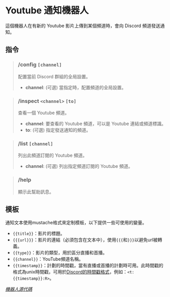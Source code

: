# Youtube 通知機器人

這個機器人在有新的 Youtube 影片上傳到某個頻道時，會向 Discord 頻道發送通知。

## 指令

> ### /config `[channel]`
> 配置當前 Discord 群組的全局設置。
> - **channel**: (可選) 當指定時，配置頻道的全局設置。

> ### /inspect `<channel>` `[to]`
> 查看一個 Youtube 頻道。
> - **channel**: 要查看的 Youtube 頻道，可以是 Youtube 連結或頻道標識。
> - **to**: (可選) 指定發送通知的頻道。

> ### /list `[channel]`
> 列出此頻道訂閱的 Youtube 頻道。
> - **channel**: (可選) 列出指定頻道訂閱的 Youtube 頻道。

> ### /help
> 顯示此幫助訊息。

## 模板

通知文本使用mustache格式來定制模板，以下提供一些可使用的變量。

- `{{title}}`：影片的標題。
- `{{{url}}}`：影片的連結（必須包含在文本中），使用`{{{`和`}}}`以避免url被轉義。
- `{{type}}`：影片的類型，用於區分直播和首播。
- `{{channel}}`：YouTube頻道名稱。
- `{{timestamp}}`：計劃的時間戳，當有直播或首播的計劃時可用。此時間戳的格式為unix時間戳，可用於[Discord的時間戳格式](<https://discord.com/developers/docs/reference#message-formatting-timestamp-styles>)，例如：`<t:{{timestamp}}:R>`。

[_機器人源代碼_](<https://github.com/eslym/dcyt-bot-v2>)